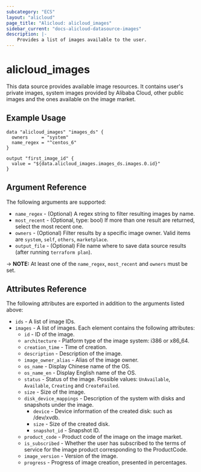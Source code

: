 ```yaml
---
subcategory: "ECS"
layout: "alicloud"
page_title: "Alicloud: alicloud_images"
sidebar_current: "docs-alicloud-datasource-images"
description: |-
    Provides a list of images available to the user.
---
```


# alicloud\_images

This data source provides available image resources. It contains user's private images, system images provided by Alibaba Cloud, 
other public images and the ones available on the image market. 

## Example Usage

```
data "alicloud_images" "images_ds" {
  owners     = "system"
  name_regex = "^centos_6"
}

output "first_image_id" {
  value = "${data.alicloud_images.images_ds.images.0.id}"
}
```

## Argument Reference

The following arguments are supported:

* `name_regex` - (Optional) A regex string to filter resulting images by name. 
* `most_recent` - (Optional, type: bool) If more than one result are returned, select the most recent one.
* `owners` - (Optional) Filter results by a specific image owner. Valid items are `system`, `self`, `others`, `marketplace`.
* `output_file` - (Optional) File name where to save data source results (after running `terraform plan`).

-> **NOTE:** At least one of the `name_regex`, `most_recent` and `owners` must be set.

## Attributes Reference

The following attributes are exported in addition to the arguments listed above:

* `ids` - A list of image IDs.
* `images` - A list of images. Each element contains the following attributes:
  * `id` - ID of the image.
  * `architecture` - Platform type of the image system: i386 or x86_64.
  * `creation_time` - Time of creation.
  * `description` - Description of the image.
  * `image_owner_alias` - Alias of the image owner.
  * `os_name` - Display Chinese name of the OS.
  * `os_name_en` - Display English name of the OS.
  * `status` - Status of the image. Possible values: `UnAvailable`, `Available`, `Creating` and `CreateFailed`.
  * `size` - Size of the image.
  * `disk_device_mappings` - Description of the system with disks and snapshots under the image.
    * `device` - Device information of the created disk: such as /dev/xvdb.
    * `size` - Size of the created disk.
    * `snapshot_id` - Snapshot ID.
  * `product_code` - Product code of the image on the image market.
  * `is_subscribed` - Whether the user has subscribed to the terms of service for the image product corresponding to the ProductCode.
  * `image_version` - Version of the image.
  * `progress` - Progress of image creation, presented in percentages.
